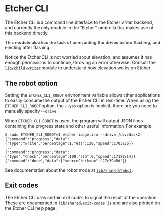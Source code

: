 Etcher CLI
==========

The Etcher CLI is a command line interface to the Etcher writer backend, and
currently the only module in the "Etcher" umbrella that makes use of this
backend directly.

This module also has the task of unmounting the drives before flashing, and
ejecting after flashing.

Notice the Etcher CLI is not worried about elevation, and assumes it has enough
permissions to continue, throwing an error otherwise. Consult the
[`lib/child-writer`][child-writer] module to understand how elevation works on
Etcher.

The robot option
----------------

Setting the `ETCHER_CLI_ROBOT` environment variable allows other applications
to easily consume the output of the Etcher CLI in real-time. When using the
`ETCHER_CLI_ROBOT` option, the `--yes` option is implicit, therefore you need
to manually specify `--drive`.

When `ETCHER_CLI_ROBOT` is used, the program will output JSON lines containing
the progress state and other useful information. For example:

```
$ sudo ETCHER_CLI_ROBOT=1 etcher image.iso --drive /dev/disk2
{"command":"progress","data":{"type":"write","percentage":1,"eta":130,"speed":1703936}}
...
{"command":"progress","data":{"type":"check","percentage":100,"eta":0,"speed":17180514}}
{"command":"done","data":{"sourceChecksum":"27c39a5d"}}
```

See documentation about the robot mode at [`lib/shared/robot`][robot].

Exit codes
----------

The Etcher CLI uses certain exit codes to signal the result of the operation.
These are documented in [`lib/shared/exit-codes.js`][exit-codes] and are also
printed on the Etcher CLI help page.

[exit-codes]: https://github.com/resin-io/etcher/blob/master/lib/shared/exit-codes.js
[robot]: https://github.com/resin-io/etcher/tree/master/lib/shared/robot
[child-writer]: https://github.com/resin-io/etcher/tree/master/lib/child-writer
